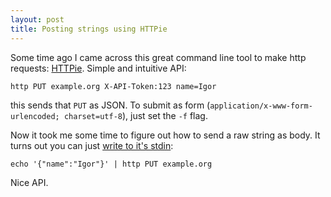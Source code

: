```yaml
---
layout: post
title: Posting strings using HTTPie
---
```


Some time ago I came across this great command line tool to make http requests: [HTTPie](https://httpie.org/). Simple and intuitive API:

    http PUT example.org X-API-Token:123 name=Igor

this sends that `PUT` as JSON. To submit as form (`application/x-www-form-urlencoded; charset=utf-8`), just set the `-f` flag.

Now it took me some time to figure out how to send a raw string as body. It turns out you can just [write to it's stdin](https://github.com/jkbrzt/httpie#redirected-input):

    echo '{"name":"Igor"}' | http PUT example.org

Nice API.
